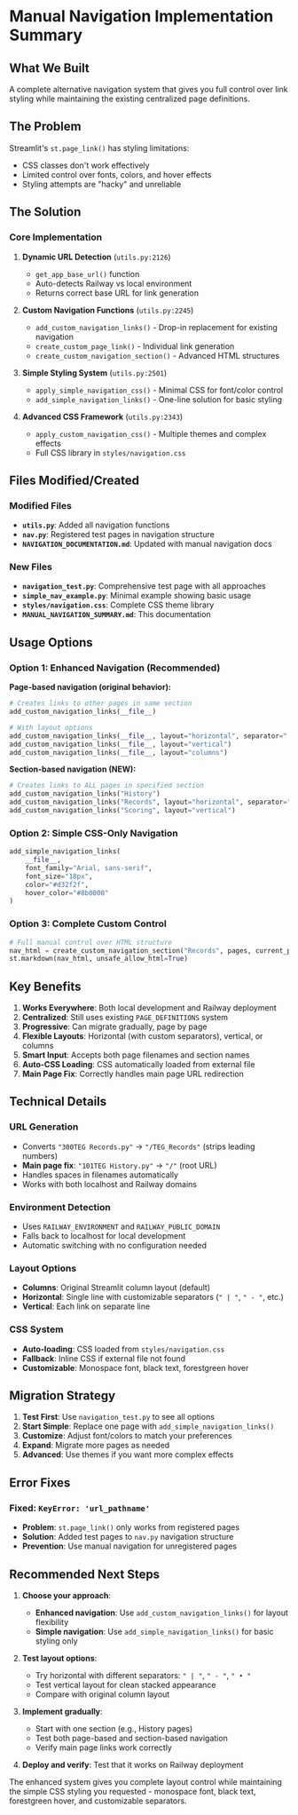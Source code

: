 # Manual Navigation Implementation Summary

## What We Built

A complete alternative navigation system that gives you full control over link styling while maintaining the existing centralized page definitions.

## The Problem

Streamlit's `st.page_link()` has styling limitations:
- CSS classes don't work effectively
- Limited control over fonts, colors, and hover effects
- Styling attempts are "hacky" and unreliable

## The Solution

### Core Implementation

1. **Dynamic URL Detection** (`utils.py:2126`)
   - `get_app_base_url()` function
   - Auto-detects Railway vs local environment
   - Returns correct base URL for link generation

2. **Custom Navigation Functions** (`utils.py:2245`)
   - `add_custom_navigation_links()` - Drop-in replacement for existing navigation
   - `create_custom_page_link()` - Individual link generation
   - `create_custom_navigation_section()` - Advanced HTML structures

3. **Simple Styling System** (`utils.py:2501`)
   - `apply_simple_navigation_css()` - Minimal CSS for font/color control
   - `add_simple_navigation_links()` - One-line solution for basic styling

4. **Advanced CSS Framework** (`utils.py:2343`)
   - `apply_custom_navigation_css()` - Multiple themes and complex effects
   - Full CSS library in `styles/navigation.css`

## Files Modified/Created

### Modified Files
- **`utils.py`**: Added all navigation functions
- **`nav.py`**: Registered test pages in navigation structure
- **`NAVIGATION_DOCUMENTATION.md`**: Updated with manual navigation docs

### New Files
- **`navigation_test.py`**: Comprehensive test page with all approaches
- **`simple_nav_example.py`**: Minimal example showing basic usage
- **`styles/navigation.css`**: Complete CSS theme library
- **`MANUAL_NAVIGATION_SUMMARY.md`**: This documentation

## Usage Options

### Option 1: Enhanced Navigation (Recommended)

**Page-based navigation (original behavior):**
```python
# Creates links to other pages in same section
add_custom_navigation_links(__file__)

# With layout options
add_custom_navigation_links(__file__, layout="horizontal", separator=" | ")
add_custom_navigation_links(__file__, layout="vertical")
add_custom_navigation_links(__file__, layout="columns")
```

**Section-based navigation (NEW):**
```python
# Creates links to ALL pages in specified section
add_custom_navigation_links("History")
add_custom_navigation_links("Records", layout="horizontal", separator=" - ")
add_custom_navigation_links("Scoring", layout="vertical")
```

### Option 2: Simple CSS-Only Navigation

```python
add_simple_navigation_links(
    __file__,
    font_family="Arial, sans-serif",
    font_size="18px",
    color="#d32f2f",
    hover_color="#8b0000"
)
```

### Option 3: Complete Custom Control

```python
# Full manual control over HTML structure
nav_html = create_custom_navigation_section("Records", pages, current_page)
st.markdown(nav_html, unsafe_allow_html=True)
```

## Key Benefits

1. **Works Everywhere**: Both local development and Railway deployment
2. **Centralized**: Still uses existing `PAGE_DEFINITIONS` system
3. **Progressive**: Can migrate gradually, page by page
4. **Flexible Layouts**: Horizontal (with custom separators), vertical, or columns
5. **Smart Input**: Accepts both page filenames and section names
6. **Auto-CSS Loading**: CSS automatically loaded from external file
7. **Main Page Fix**: Correctly handles main page URL redirection

## Technical Details

### URL Generation
- Converts `"300TEG Records.py"` → `"/TEG_Records"` (strips leading numbers)
- **Main page fix**: `"101TEG History.py"` → `"/"` (root URL)
- Handles spaces in filenames automatically
- Works with both localhost and Railway domains

### Environment Detection
- Uses `RAILWAY_ENVIRONMENT` and `RAILWAY_PUBLIC_DOMAIN`
- Falls back to localhost for local development
- Automatic switching with no configuration needed

### Layout Options
- **Columns**: Original Streamlit column layout (default)
- **Horizontal**: Single line with customizable separators (`" | "`, `" - "`, etc.)
- **Vertical**: Each link on separate line

### CSS System
- **Auto-loading**: CSS loaded from `styles/navigation.css`
- **Fallback**: Inline CSS if external file not found
- **Customizable**: Monospace font, black text, forestgreen hover

## Migration Strategy

1. **Test First**: Use `navigation_test.py` to see all options
2. **Start Simple**: Replace one page with `add_simple_navigation_links()`
3. **Customize**: Adjust font/colors to match your preferences
4. **Expand**: Migrate more pages as needed
5. **Advanced**: Use themes if you want more complex effects

## Error Fixes

### Fixed: `KeyError: 'url_pathname'`
- **Problem**: `st.page_link()` only works from registered pages
- **Solution**: Added test pages to `nav.py` navigation structure
- **Prevention**: Use manual navigation for unregistered pages

## Recommended Next Steps

1. **Choose your approach**:
   - **Enhanced navigation**: Use `add_custom_navigation_links()` for layout flexibility
   - **Simple navigation**: Use `add_simple_navigation_links()` for basic styling only

2. **Test layout options**:
   - Try horizontal with different separators: `" | "`, `" - "`, `" • "`
   - Test vertical layout for clean stacked appearance
   - Compare with original column layout

3. **Implement gradually**:
   - Start with one section (e.g., History pages)
   - Test both page-based and section-based navigation
   - Verify main page links work correctly

4. **Deploy and verify**: Test that it works on Railway deployment

The enhanced system gives you complete layout control while maintaining the simple CSS styling you requested - monospace font, black text, forestgreen hover, and customizable separators.